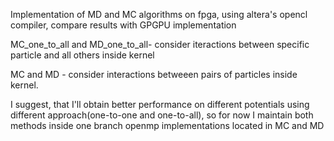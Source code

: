 Implementation of MD and MC algorithms on fpga, using altera's opencl compiler, compare results with GPGPU implementation

MC_one_to_all and MD_one_to_all- consider iteractions between specific particle and all others inside kernel

MC and MD - consider interactions betweeen pairs of particles inside kernel.

I suggest, that I'll obtain better performance on different potentials using different approach(one-to-one and one-to-all), so for now I maintain both methods inside one branch
openmp implementations located in MC and MD
